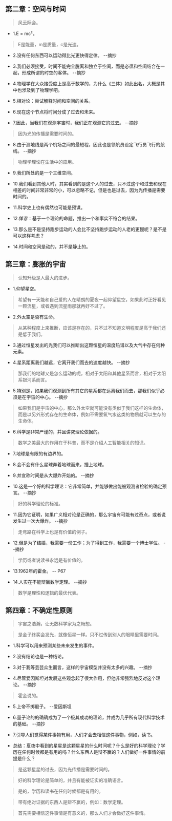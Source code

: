 ## 第二章：空间与时间

>风云际会。

- 1.E = mc²。

>E是能量，m是质量，c是光速。

- 2.没有任何东西可以运动得比光更快得定律。 --摘抄

- 3.我们必须接受，时间不能完全脱离和独立于空间，而是必须和空间结合在一起，形成所谓的时空的客体。 --摘抄

- 4.物理学在大众接受度上是高于数学的，为什么《三体》如此出名，大概是其中也涉及到了物理学吧。

- 5.相对论：尝试解释时间和空间的关系。

- 6.现在这个节点将时间分成了过去和未来。

- 7.因此，当我们在观测宇宙时，我们正在观测它的过去。 --摘抄

>因为光的传播是需要时间的。

- 8.由于测地线是两个机场之间的最短程，因此也是领航员设定飞行员飞行的航线。 --摘抄

>物理学理论在生活中的应用。

- 9.我们所处的是一个三维空间。

- 10.我们看到其他人时，其实看到的是这个人的过去，只不过这个和过去和现在相差的时间非常非常的小，可以忽略不记，但是也是过去，因为光传播是需要时间的。

- 11.科学史上也有偶然也可能是预谋。

- 12.佯谬：基于一个理论的命题，推出一个和事实不符合的结果。

- 13.那么是不是坚持跑步运动的人会比不坚持跑步运动的人老的更慢呢？是不是可以这样考虑？

- 14.时间和空间是动的，并不是静止的。

## 第三章：膨胀的宇宙

>认知升级是人最大的进步。

- 1.仰望星空。

>希望有一天能和自己爱的人在晴朗的夏夜一起仰望星空，如果此时正好看见一颗流星，或者遇到流星雨那就再好不过了。

- 2.外太空是否有生命。

>从某种程度上来推断，应该是存在的，只不过不知道文明程度是高于我们还是低于我们。

- 3.通过恒星发出的光我们可以推断出这颗恒星的温度热谱以及大气中存在何种元素。

- 4.星系距离我们越远，它离开我们而去的速度越快。 --摘抄

>那我们的地球又是怎么运动的呢，相对于太阳和其他星系而言，相对于太阳系银河系而言。

- 5.特别是，如果我们观测到所有其它的星系都在远离我们而去，那我们似乎必须是在宇宙的中心。 --摘抄

>如果我们是宇宙的中心，那么外太空就可能没有类似于我们这样的生命体，而是以另外形式存在的生命体，例如不需要氧气水这类的物质就可以生存的生命体。

- 6.科学是非常严谨的，并且讲究理论依据的。

>数学之美最大的作用在于科普，而不是介绍人工智能相关的知识。

- 7.地球是有限的有边界的。

- 8.会不会有什么星球奔着地球而来，撞上地球。

- 9.并宣称时间是从大爆炸开始的。 --摘抄

- 10.这是一个好的科学理论：它非常简单，并能够做出能被观测者检验的确定预言。 --摘抄

>好的科学理论的标准。

- 11.因为它证明，如果广义相对论是正确的，那么宇宙有可能有过奇点，或者说发生过一次大爆炸。 --摘抄

>走弯路在科学上也是有价值的例子。

- 12.但是为了结婚，我需要一份工作；为了得到工作，我需要一个博士学位。 --摘抄

>学历或者说读书永远是有价值的。

- 13.1962年的霍金。 -- P67

- 14.人实在不能辩赢数学定理。 --摘抄

>数学是理性和逻辑的最优代表。

## 第四章：不确定性原则

>宇宙之浩瀚，让无数科学家为之畅想。

>是金子终奖会发光，就像恒星一样。只不过传到别人的眼睛里需要时间。

- 1.科学可以用来预测某些未来发生的事件。

- 2.没有结论也是一种结论。

- 3.对于我等芸芸众生而言，这样的宇宙模型并没有太多的兴趣。 --摘抄

- 4.尽管爱因斯坦对发展这些观念起了很大作用，但他非常强烈地反对这个理论。 --摘抄

>霍金说的。

- 5.上帝不掷骰子。 --爱因斯坦

- 6.量子论的的确确成为了一个极其成功的理论，并成为几乎所有现代科学技术的基础。 --摘抄

- 7.引导人们觉得某件事物有用，人们才会去相信这件事物，例如，读书。

- 总结：夏夜中看到的星星是这颗星星的什么时间呢？什么是好的科学理论？学历在任何时候都是有用的吗？什么东西人是辩不赢的？人们做好一件事情的前提是什么？

>是这颗星星的过去，因为光传播是需要时间的。

>好的科学理论是简单的，并且有能被证实的准确语言。

>是的，学历和读书在任何时候都是有用的。

>带有绝对证据的东西人是辩不赢的，例如：数学定理。

>首先需要相信这件事情是有意义的，那么人们才会做好这件事情。
